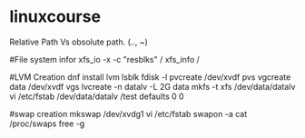 # linuxcourse

Relative Path Vs obsolute path.
(.., ~)


#File system infor
xfs_io -x -c "resblks" /
xfs_info /


#LVM Creation
dnf install lvm
lsblk
fdisk -l
pvcreate /dev/xvdf
pvs
vgcreate data /dev/xvdf
vgs
lvcreate -n datalv -L 2G data
mkfs -t xfs /dev/data/datalv
vi /etc/fstab
/dev/data/datalv /test defaults 0 0 
  
#swap creation
 mkswap /dev/xvdg1
 vi /etc/fstab
 swapon -a
 cat /proc/swaps
 free -g
  
  
  
  
  
  
